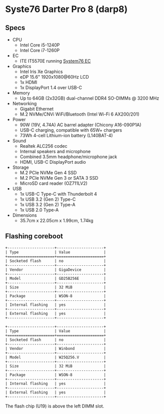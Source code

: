 # Syste76 Darter Pro 8 (darp8)

## Specs

- CPU
  - Intel Core i5-1240P
  - Intel Core i7-1260P
- EC
  - ITE IT5570E running [System76 EC](https://github.com/system76/ec)
- Graphics
  - Intel Iris Xe Graphics
  - eDP 15.6" 1920x1080@60Hz LCD
  - 1x HDMI
  - 1x DisplayPort 1.4 over USB-C
- Memory
  - Up to 64GB (2x32GB) dual-channel DDR4 SO-DIMMs @ 3200 MHz
- Networking
  - Gigabit Ethernet
  - M.2 NVMe/CNVi WiFi/Bluetooth (Intel Wi-Fi 6 AX200/201)
- Power
  - 90W (19V, 4.74A) AC barrel adapter (Chicony A16-090P1A)
  - USB-C charging, compatible with 65W+ chargers
  - 73Wh 4-cell Lithium-ion battery (L140BAT-4)
- Sound
  - Realtek ALC256 codec
  - Internal speakers and microphone
  - Combined 3.5mm headphone/microphone jack
  - HDMI, USB-C DisplayPort audio
- Storage
  - M.2 PCIe NVMe Gen 4 SSD
  - M.2 PCIe NVMe Gen 3 or SATA 3 SSD
  - MicroSD card reader (OZ711LV2)
- USB
  - 1x USB-C Type-C with Thunderbolt 4
  - 1x USB 3.2 (Gen 2) Type-C
  - 1x USB 3.2 (Gen 2) Type-A
  - 1x USB 2.0 Type-A
- Dimensions
  - 35.7cm x 22.05cm x 1.99cm, 1.74kg

## Flashing coreboot

```{eval-rst}
+---------------------+---------------------+
| Type                | Value               |
+=====================+=====================+
| Socketed flash      | no                  |
+---------------------+---------------------+
| Vendor              | GigaDevice          |
+---------------------+---------------------+
| Model               | GD25B256E           |
+---------------------+---------------------+
| Size                | 32 MiB              |
+---------------------+---------------------+
| Package             | WSON-8              |
+---------------------+---------------------+
| Internal flashing   | yes                 |
+---------------------+---------------------+
| External flashing   | yes                 |
+---------------------+---------------------+
```
```{eval-rst}
+---------------------+---------------------+
| Type                | Value               |
+=====================+=====================+
| Socketed flash      | no                  |
+---------------------+---------------------+
| Vendor              | Winbond             |
+---------------------+---------------------+
| Model               | W25Q256.V           |
+---------------------+---------------------+
| Size                | 32 MiB              |
+---------------------+---------------------+
| Package             | WSON-8              |
+---------------------+---------------------+
| Internal flashing   | yes                 |
+---------------------+---------------------+
| External flashing   | yes                 |
+---------------------+---------------------+
```

The flash chip (U19) is above the left DIMM slot.
